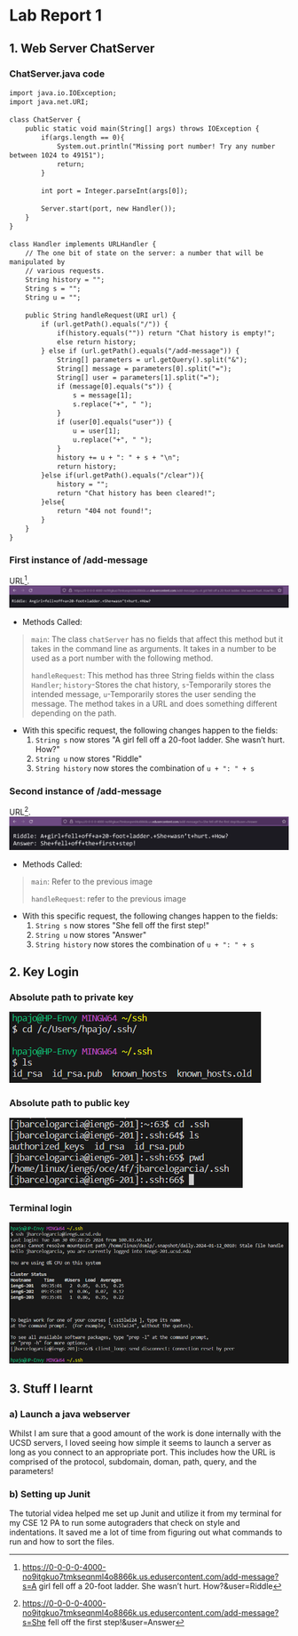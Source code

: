 
# **Lab Report 1**

## 1. Web Server **ChatServer**

### ChatServer.java code
```
import java.io.IOException;
import java.net.URI;

class ChatServer {
    public static void main(String[] args) throws IOException {
        if(args.length == 0){
            System.out.println("Missing port number! Try any number between 1024 to 49151");
            return;
        }

        int port = Integer.parseInt(args[0]);

        Server.start(port, new Handler());
    }
}

class Handler implements URLHandler {
    // The one bit of state on the server: a number that will be manipulated by
    // various requests.
    String history = "";
    String s = "";
    String u = "";

    public String handleRequest(URI url) {
        if (url.getPath().equals("/")) {
            if(history.equals("")) return "Chat history is empty!";
            else return history;
        } else if (url.getPath().equals("/add-message")) {
            String[] parameters = url.getQuery().split("&");
            String[] message = parameters[0].split("=");
            String[] user = parameters[1].split("=");
            if (message[0].equals("s")) {
                s = message[1];
                s.replace("+", " ");
            }
            if (user[0].equals("user")) {
                u = user[1];
                u.replace("+", " ");
            }
            history += u + ": " + s + "\n";
            return history;
        }else if(url.getPath().equals("/clear")){
            history = "";
            return "Chat history has been cleared!";
        }else{
            return "404 not found!";
        }
    }
}
```
### First instance of **/add-message**
URL[^1].
![Image](FirstInstance.png)

- Methods Called:

>`main`: The class `chatServer` has no fields that affect this method but it takes in the command line as arguments. It takes in a number to be used as a port number with the following method.
>
>`handleRequest`: This method has three String fields within the class `Handler`; `history`-Stores the chat history, `s`-Temporarily stores the intended message, `u`-Temporarily stores the user sending the message. The method takes in a URL and does something different depending on the path.

- With this specific request, the following changes happen to the fields:
  1. `String s` now stores "A girl fell off a 20-foot ladder. She wasn’t hurt. How?"
  2. `String u` now stores "Riddle"
  3. `String history` now stores the combination of `u + ": " + s`

### Second instance of **/add-message**
URL[^2].
![Image](SecondInstance.png)

- Methods Called:

>`main`: Refer to the previous image
>
>`handleRequest`: refer to the previous image

- With this specific request, the following changes happen to the fields:
  1. `String s` now stores "She fell off the first step!"
  2. `String u` now stores "Answer"
  3. `String history` now stores the combination of `u + ": " + s`



## 2. Key Login

### Absolute path to private key
![Image](PrivateKey.png)

### Absolute path to public key
![Image](PublicKey.png)

### Terminal login
![Image](Passwordless.png)


## 3. Stuff I learnt

### a) Launch a java webserver

Whilst I am sure that a good amount of the work is done internally with the UCSD servers, I loved seeing how simple it seems to launch a server as long as you connect to an appropriate port. This includes how the URL is comprised of the protocol, subdomain, doman, path, query, and the parameters!

### b) Setting up Junit

The tutorial videa helped me set up Junit and utilize it from my terminal for my CSE 12 PA to run some autograders that check on style and indentations. It saved me a lot of time from figuring out what commands to run and how to sort the files.


[^1]: https://0-0-0-0-4000-no9itgkuo7tmkseqnml4o8866k.us.edusercontent.com/add-message?s=A girl fell off a 20-foot ladder. She wasn’t hurt. How?&user=Riddle

[^2]: https://0-0-0-0-4000-no9itgkuo7tmkseqnml4o8866k.us.edusercontent.com/add-message?s=She fell off the first step!&user=Answer
